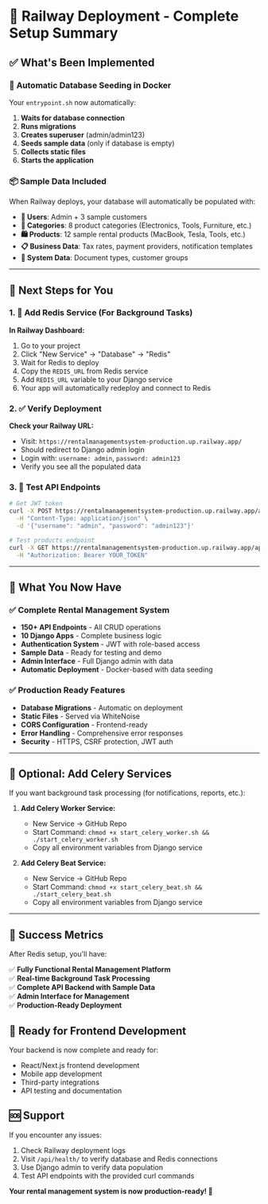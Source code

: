 # 🚀 Railway Deployment - Complete Setup Summary

## ✅ What's Been Implemented

### 🐳 **Automatic Database Seeding in Docker**
Your `entrypoint.sh` now automatically:

1. **Waits for database connection**
2. **Runs migrations**
3. **Creates superuser** (admin/admin123)
4. **Seeds sample data** (only if database is empty)
5. **Collects static files**
6. **Starts the application**

### 📦 **Sample Data Included**
When Railway deploys, your database will automatically be populated with:

- **👥 Users**: Admin + 3 sample customers
- **📂 Categories**: 8 product categories (Electronics, Tools, Furniture, etc.)
- **🛍️ Products**: 12 sample rental products (MacBook, Tesla, Tools, etc.)
- **📋 Business Data**: Tax rates, payment providers, notification templates
- **🔧 System Data**: Document types, customer groups

---

## 🔄 **Next Steps for You**

### **1. 🔴 Add Redis Service (For Background Tasks)**

**In Railway Dashboard:**
1. Go to your project
2. Click "New Service" → "Database" → "Redis"
3. Wait for Redis to deploy
4. Copy the `REDIS_URL` from Redis service
5. Add `REDIS_URL` variable to your Django service
6. Your app will automatically redeploy and connect to Redis

### **2. ✅ Verify Deployment**

**Check your Railway URL:**
- Visit: `https://rentalmanagementsystem-production.up.railway.app/`
- Should redirect to Django admin login
- Login with: `username: admin`, `password: admin123`
- Verify you see all the populated data

### **3. 🧪 Test API Endpoints**

```bash
# Get JWT token
curl -X POST https://rentalmanagementsystem-production.up.railway.app/api/login/ \
  -H "Content-Type: application/json" \
  -d '{"username": "admin", "password": "admin123"}'

# Test products endpoint
curl -X GET https://rentalmanagementsystem-production.up.railway.app/api/catalog/products/ \
  -H "Authorization: Bearer YOUR_TOKEN"
```

---

## 🎯 **What You Now Have**

### ✅ **Complete Rental Management System**
- **150+ API Endpoints** - All CRUD operations
- **10 Django Apps** - Complete business logic
- **Authentication System** - JWT with role-based access
- **Sample Data** - Ready for testing and demo
- **Admin Interface** - Full Django admin with data
- **Automatic Deployment** - Docker-based with data seeding

### ✅ **Production Ready Features**
- **Database Migrations** - Automatic on deployment
- **Static Files** - Served via WhiteNoise
- **CORS Configuration** - Frontend-ready
- **Error Handling** - Comprehensive error responses
- **Security** - HTTPS, CSRF protection, JWT auth

---

## 🔧 **Optional: Add Celery Services**

If you want background task processing (for notifications, reports, etc.):

1. **Add Celery Worker Service:**
   - New Service → GitHub Repo
   - Start Command: `chmod +x start_celery_worker.sh && ./start_celery_worker.sh`
   - Copy all environment variables from Django service

2. **Add Celery Beat Service:**
   - New Service → GitHub Repo  
   - Start Command: `chmod +x start_celery_beat.sh && ./start_celery_beat.sh`
   - Copy all environment variables from Django service

---

## 🎉 **Success Metrics**

After Redis setup, you'll have:

✅ **Fully Functional Rental Management Platform**  
✅ **Real-time Background Task Processing**  
✅ **Complete API Backend with Sample Data**  
✅ **Admin Interface for Management**  
✅ **Production-Ready Deployment**  

## 📱 **Ready for Frontend Development**

Your backend is now complete and ready for:
- React/Next.js frontend development
- Mobile app development
- Third-party integrations
- API testing and documentation

## 🆘 **Support**

If you encounter any issues:
1. Check Railway deployment logs
2. Visit `/api/health/` to verify database and Redis connections
3. Use Django admin to verify data population
4. Test API endpoints with the provided curl commands

**Your rental management system is now production-ready! 🎊**
